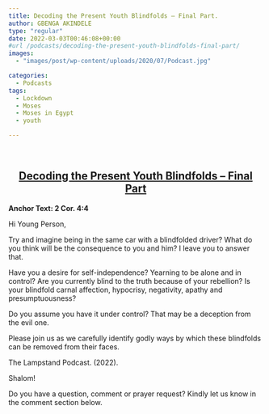 ```yaml
---
title: Decoding the Present Youth Blindfolds – Final Part.
author: GBENGA AKINDELE
type: "regular"
date: 2022-03-03T00:46:08+00:00
#url /podcasts/decoding-the-present-youth-blindfolds-final-part/
images: 
  - "images/post/wp-content/uploads/2020/07/Podcast.jpg"

categories:
  - Podcasts
tags:
  - Lockdown
  - Moses
  - Moses in Egypt
  - youth

---
```

&nbsp;

<h2 style="text-align: center;">
  <strong><u>Decoding the Present Youth Blindfolds – Final Part</u></strong>
</h2>

**Anchor Text: 2 Cor. 4:4**

Hi Young Person,

Try and imagine being in the same car with a blindfolded driver? What do you think will be the consequence to you and him? I leave you to answer that.

Have you a desire for self-independence? Yearning to be alone and in control? Are you currently blind to the truth because of your rebellion? Is your blindfold carnal affection, hypocrisy, negativity, apathy and presumptuousness?

Do you assume you have it under control? That may be a deception from the evil one.

Please join us as we carefully identify godly ways by which these blindfolds can be removed from their faces.

The Lampstand Podcast. (2022).

Shalom!

Do you have a question, comment or prayer request? Kindly let us know in the comment section below.
